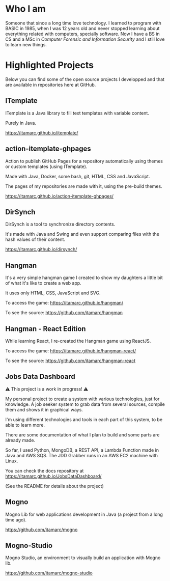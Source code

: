 # Who I am

Someone that since a long time love technology. I learned to program with BASIC in 1985, when I was 12 years old and never stopped learning about everything related with computers, specially software. Now I have a BS in CS and a MSc in *Computer Forensic and Information Security* and I still love to learn new things.

# Highlighted Projects

Below you can find some of the open source projects I developped and that are available in repositories here at GitHub.

## ITemplate

ITemplate is a Java library to fill text templates with variable content.

Purely in Java.

https://itamarc.github.io/itemplate/

## action-itemplate-ghpages

Action to publish GitHub Pages for a repository automatically using themes or custom templates (using ITemplate).

Made with Java, Docker, some bash, git, HTML, CSS and JavaScript.

The pages of my repositories are made with it, using the pre-build themes.

https://itamarc.github.io/action-itemplate-ghpages/

## DirSynch

DirSynch is a tool to synchronize directory contents.

It's made with Java and Swing and even support comparing files with the hash values of their content.

https://itamarc.github.io/dirsynch/

## Hangman

It's a very simple hangman game I created to show my daughters a little bit of what it's like to create a web app.

It uses only HTML, CSS, JavaScript and SVG.

To access the game:
https://itamarc.github.io/hangman/

To see the source:
https://github.com/itamarc/hangman

## Hangman - React Edition

While learning React, I re-created the Hangman game using ReactJS.

To access the game:
https://itamarc.github.io/hangman-react/

To see the source:
https://github.com/itamarc/hangman-react

## Jobs Data Dashboard

⚠️ This project is a work in progress! ⚠️

My personal project to create a system with various technologies, just for knowledge. A job seeker system to grab data from several sources, compile them and shows it in graphical ways.

I'm using different technologies and tools in each part of this system, to be able to learn more.

There are some documentation of what I plan to build and some parts are already made.

So far, I used Python, MongoDB, a REST API, a Lambda Function made in Java and AWS SQS. The JDD Grabber runs in an AWS EC2 machine with Linux.

You can check the docs repository at https://itamarc.github.io/JobsDataDashboard/

(See the README for details about the project)

## Mogno

Mogno Lib for web applications development in Java (a project from a long time ago).

https://github.com/itamarc/mogno

## Mogno-Studio

Mogno Studio, an environment to visually build an application with Mogno lib.

https://github.com/itamarc/mogno-studio
